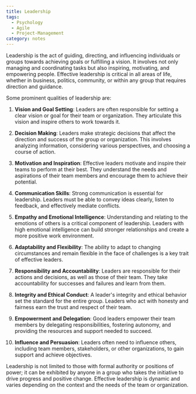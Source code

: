 ```yaml
---
title: Leadership
tags:
  - Psychology
  - Agile
  - Project-Management
category: notes
---
```

Leadership is the act of guiding, directing, and influencing individuals or groups towards achieving goals or fulfilling a vision. It involves not only managing and coordinating tasks but also inspiring, motivating, and empowering people. Effective leadership is critical in all areas of life, whether in business, politics, community, or within any group that requires direction and guidance. 

Some prominent qualities of leadership are:

1. **Vision and Goal Setting**: Leaders are often responsible for setting a clear vision or goal for their team or organization. They articulate this vision and inspire others to work towards it.
    
2. **Decision Making**: Leaders make strategic decisions that affect the direction and success of the group or organization. This involves analyzing information, considering various perspectives, and choosing a course of action.
    
3. **Motivation and Inspiration**: Effective leaders motivate and inspire their teams to perform at their best. They understand the needs and aspirations of their team members and encourage them to achieve their potential.
    
4. **Communication Skills**: Strong communication is essential for leadership. Leaders must be able to convey ideas clearly, listen to feedback, and effectively mediate conflicts.
    
5. **Empathy and Emotional Intelligence**: Understanding and relating to the emotions of others is a critical component of leadership. Leaders with high emotional intelligence can build stronger relationships and create a more positive work environment.
    
6. **Adaptability and Flexibility**: The ability to adapt to changing circumstances and remain flexible in the face of challenges is a key trait of effective leaders.
    
7. **Responsibility and Accountability**: Leaders are responsible for their actions and decisions, as well as those of their team. They take accountability for successes and failures and learn from them.
    
8. **Integrity and Ethical Conduct**: A leader's integrity and ethical behavior set the standard for the entire group. Leaders who act with honesty and fairness earn the trust and respect of their team.
    
9. **Empowerment and Delegation**: Good leaders empower their team members by delegating responsibilities, fostering autonomy, and providing the resources and support needed to succeed.
    
10. **Influence and Persuasion**: Leaders often need to influence others, including team members, stakeholders, or other organizations, to gain support and achieve objectives.
    

Leadership is not limited to those with formal authority or positions of power; it can be exhibited by anyone in a group who takes the initiative to drive progress and positive change. Effective leadership is dynamic and varies depending on the context and the needs of the team or organization.
